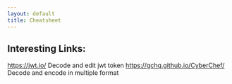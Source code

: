 ```yaml
---
layout: default
title: Cheatsheet
---
```


Interesting Links:
--------------
https://jwt.io/
Decode and edit jwt token
https://gchq.github.io/CyberChef/
Decode and encode in multiple format

